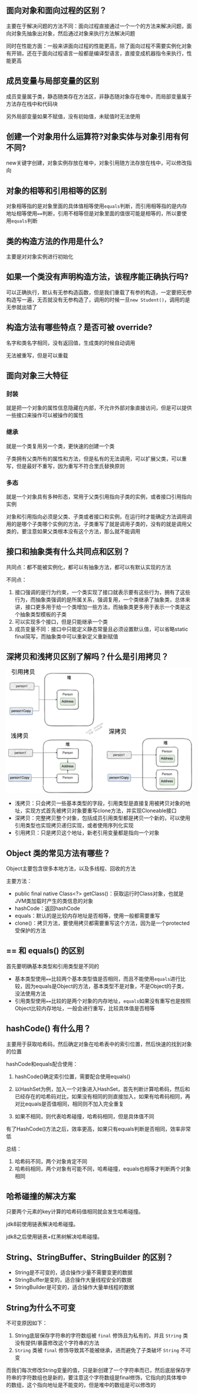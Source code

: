 ## 面向对象和面向过程的区别？

主要在于解决问题的方法不同：面向过程直接通过一个一个的方法来解决问题，面向对象先抽象出对象，然后通过对象来执行方法解决问题

同时在性能方面：一般来讲面向过程的性能更高，除了面向过程不需要实例化对象有开销，还在于面向过程语言一般都是编译型语言，直接变成机器指令来执行，性能更高

## 成员变量与局部变量的区别

成员变量属于类，静态随类存在方法区，非静态随对象存在堆中，而局部变量属于方法存在栈中和代码块

另外局部变量如果不赋值，没有初始值，未赋值时无法使用

## 创建一个对象用什么运算符?对象实体与对象引用有何不同?

new关键字创建，对象实例存放在堆中，对象引用随方法存放在栈中，可以修改指向

## 对象的相等和引用相等的区别 

对象相等指的是对象里面的具体值相等使用`equals`判断，而引用相等指的是内存地址相等使用`==`判断，引用不相等但是对象里面的值很可能是相等的，所以要使用`equals`判断

## 类的构造方法的作用是什么?

主要是对对象实例进行初始化

## 如果一个类没有声明构造方法，该程序能正确执行吗?

可以正确执行，默认有无参构造函数，但是我们重载了有参的构造，一定要把无参构造写一遍，无否就没有无参构造了，调用的时候一旦`new Student()`，调用的是无参就出错了

## 构造方法有哪些特点？是否可被 override?

名字和类名字相同，没有返回值，生成类的时候自动调用

无法被重写，但是可以重载

## 面向对象三大特征

### 封装

就是把一个对象的属性信息隐藏在内部，不允许外部对象直接访问，但是可以提供一些接口来操作可以被操作的属性

### 继承

就是一个类复用另一个类，更快速的创建一个类

子类拥有父类所有的属性和方法，但是私有的无法调用，可以扩展父类，可以重写，但是最好不重写，因为重写不符合里氏替换原则

### 多态

就是一个对象具有多种形态，常用于父类引用指向子类的实例，或者接口引用指向实例

对象和引用指向必须是父类、子类或者接口和实例，在运行时才能确定方法调用调用的是哪个子类哪个实例的方法，子类重写了就是调用子类的，没有的就是调用父类的，要注意如果父类根本没有这个方法，那么就不能调用

## 接口和抽象类有什么共同点和区别？

共同点：都不能被实例化，都可以有抽象方法，都可以有默认实现的方法

不同点：

1. 接口强调的是行为约束，一个类实现了接口就表示要有这些行为，拥有了这些行为，而抽象类强调的是所属关系，强调复用，一个类继承了抽象类，总体来讲，接口更多用于给一个类增加一些方法，而抽象类更多用于表示一个类是这个抽象类型模板的子类
2. 可以实现多个接口，但是只能继承一个类
3. 成员变量不同：接口中只能定义静态常量且必须设置默认值，可以省略static final简写，而抽象类中可以重新定义重新赋值

## 深拷贝和浅拷贝区别了解吗？什么是引用拷贝？

![img](assets/Java基础常见知识(二)/shallow&deep-copy.8d5a2e45.png)

- 浅拷贝：只会拷贝一些基本类型的字段，引用类型是直接复用被拷贝对象的地址，实现方式首先被拷贝对象要重写clone方法，并实现Cloneable接口
- 深拷贝：完整拷贝整个对象，包括成员引用类型都是拷贝一个新的，可以使用引用类型也实现拷贝递归实现，或者使用序列化实现
- 引用拷贝：只是拷贝这个地址，新老引用变量都是指向一个对象

## Object 类的常见方法有哪些？

Object主要包含很多本地方法，以及多线程、回收的方法

主要方法：

- public final native Class<?> getClass()：获取运行时Class对象，也就是JVM类加载时产生的类信息的对象
- hashCode：返回hashCode
- equals：默认的是比较内存地址是否相等，使用一般都需要重写
- clone()：拷贝方法，要使用拷贝都需要重写这个方法，因为是一个protected受保护的方法

## == 和 equals() 的区别

首先要明确基本类型和引用类型是不同的

- 基本类型使用`==`比较两个基本类型值是否相同，而且不能使用`equals`进行比较，因为equals是Object的方法，基本类型不是对象，不是Object的子类，没法使用方法
- 引用类型使用`==`比较的是两个对象的内存地址，`equals`如果没有重写也是按照Object比较内存地址，一般会进行重写，比较具体值是否相等

## hashCode() 有什么用？

主要用于获取哈希码，然后确定对象在哈希表中的索引位置，然后快速的找到对象的位置

hashCode和equals配合使用：

1. hashCode()确定索引位置，需要配合使用equals()

2. 以HashSet为例，加入一个对象进入HashSet，首先判断计算哈希码，然后和已经存在的哈希码对比，如果没有相同的则直接加入，如果有哈希码相同，再对比equals是否值相同，相同则不加入完全重复

3. 如果不相同，则代表哈希碰撞，哈希码相同，但是具体值不同

有了HashCode()方法之后，效率更高，如果只有equals判断是否相同，效率非常低

总结：

1. 哈希码不同，两个对象肯定不同
2. 哈希码相同，两个对象有可能不同，哈希碰撞，equals也相等才判断两个对象相同

## 哈希碰撞的解决方案

只要两个元素的key计算的哈希码值相同就会发生哈希碰撞。

jdk8前使用链表解决哈希碰撞。

jdk8之后使用链表+红黑树解决哈希碰撞。

## String、StringBuffer、StringBuilder 的区别？

- String是不可变的，适合操作少量不需要变更的数据
- StringBuffer是变的，适合操作大量线程安全的数据
- StringBuilder是可变的，适合操作大量单线程的数据

## String为什么不可变

不可变原因如下：

1. String底层保存字符串的字符数组被 `final` 修饰且为私有的，并且 `String` 类没有提供/暴露修改这个字符串的方法
2. `String` 类被 `final` 修饰导致其不能被继承，进而避免了子类破坏 `String` 不可变

而我们每次修改String变量的值，只是新创建了一个字符串而已，然后底层保存字符串的字符数组也是新的，要注意这个字符数组是final修饰，它指向的具体堆中的数组，这个指向地址是不能变的，但是堆中的数组是可以修改的